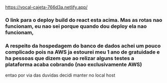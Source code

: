 https://vocal-cajeta-766d3a.netlify.app/

### O link para o deploy build do react esta acima. Mas as rotas nao funcionam, eu nao sei porque quando dou deploy ela nao funcionam,
### A respeito da hospedagem do banco de dados achei um pouco complicado pois na AWS ja estourei meu 1 ano de gratuidade e ha pessoas que dizem que ao relizar alguns testes a plataforma acaba cobrando (nao exclusivamente AWS)
entao por via das duvidas decidi manter no local host
